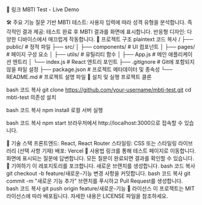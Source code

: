 📌 링크
MBTI Test - Live Demo

🛠 주요 기능
질문 기반 MBTI 테스트: 사용자 입력에 따라 성격 유형을 분석합니다.
즉각적인 결과 제공: 테스트 완료 후 MBTI 결과를 화면에 표시합니다.
반응형 디자인: 다양한 디바이스에서 매끄럽게 작동합니다.
📂 프로젝트 구조
plaintext
코드 복사
/
├── public/          # 정적 파일
├── src/
│   ├── components/  # UI 컴포넌트
│   ├── pages/       # 페이지 구성 요소
│   ├── utils/       # 유틸리티 함수
│   ├── App.js       # 메인 애플리케이션 엔트리
│   └── index.js     # React 엔트리 포인트
├── .gitignore       # Git에 포함되지 않을 파일 설정
├── package.json     # 프로젝트 메타데이터 및 종속성
└── README.md        # 프로젝트 설명 파일
🚀 설치 및 실행
프로젝트 클론

bash
코드 복사
git clone https://github.com/your-username/mbti-test.git
cd mbti-test
의존성 설치

bash
코드 복사
npm install
로컬 서버 실행

bash
코드 복사
npm start
브라우저에서 http://localhost:3000으로 접속할 수 있습니다.

🔧 기술 스택
프론트엔드: React, React Router
스타일링: CSS 또는 스타일링 라이브러리 (선택 사항 기재)
배포: Vercel
📜 사용법
링크를 통해 테스트 페이지로 이동합니다.
화면에 표시되는 질문에 답변합니다.
모든 질문이 완료되면 결과를 확인할 수 있습니다.
🌟 기여하기
이 레포지토리를 포크합니다.
새로운 브랜치를 생성합니다.
bash
코드 복사
git checkout -b feature/새로운-기능
변경 사항을 커밋합니다.
bash
코드 복사
git commit -m "새로운 기능 추가"
브랜치를 푸시하고 Pull Request를 생성합니다.
bash
코드 복사
git push origin feature/새로운-기능
📄 라이선스
이 프로젝트는 MIT 라이선스에 따라 배포됩니다. 자세한 내용은 LICENSE 파일을 참조하세요.
